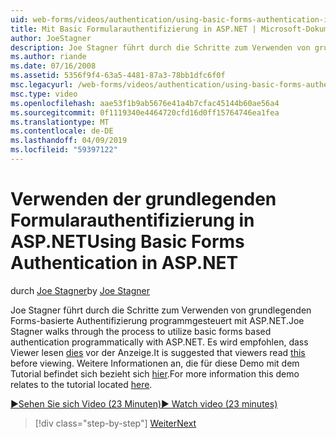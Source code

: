 ```yaml
---
uid: web-forms/videos/authentication/using-basic-forms-authentication-in-aspnet
title: Mit Basic Formularauthentifizierung in ASP.NET | Microsoft-Dokumentation
author: JoeStagner
description: Joe Stagner führt durch die Schritte zum Verwenden von grundlegenden Forms-basierte Authentifizierung programmgesteuert mit ASP.NET. Es wird empfohlen, dass Viewer dieser Vorbereitung gelesen...
ms.author: riande
ms.date: 07/16/2008
ms.assetid: 5356f9f4-63a5-4481-87a3-78bb1dfc6f0f
msc.legacyurl: /web-forms/videos/authentication/using-basic-forms-authentication-in-aspnet
msc.type: video
ms.openlocfilehash: aae53f1b9ab5676e41a4b7cfac45144b60ae56a4
ms.sourcegitcommit: 0f1119340e4464720cfd16d0ff15764746ea1fea
ms.translationtype: MT
ms.contentlocale: de-DE
ms.lasthandoff: 04/09/2019
ms.locfileid: "59397122"
---
```

# <a name="using-basic-forms-authentication-in-aspnet"></a><span data-ttu-id="ab0e1-104">Verwenden der grundlegenden Formularauthentifizierung in ASP.NET</span><span class="sxs-lookup"><span data-stu-id="ab0e1-104">Using Basic Forms Authentication in ASP.NET</span></span>

<span data-ttu-id="ab0e1-105">durch [Joe Stagner](https://github.com/JoeStagner)</span><span class="sxs-lookup"><span data-stu-id="ab0e1-105">by [Joe Stagner](https://github.com/JoeStagner)</span></span>

<span data-ttu-id="ab0e1-106">Joe Stagner führt durch die Schritte zum Verwenden von grundlegenden Forms-basierte Authentifizierung programmgesteuert mit ASP.NET.</span><span class="sxs-lookup"><span data-stu-id="ab0e1-106">Joe Stagner walks through the process to utilize basic forms based authentication programmatically with ASP.NET.</span></span> <span data-ttu-id="ab0e1-107">Es wird empfohlen, dass Viewer lesen [dies](../../overview/older-versions-security/introduction/security-basics-and-asp-net-support-vb.md) vor der Anzeige.</span><span class="sxs-lookup"><span data-stu-id="ab0e1-107">It is suggested that viewers read [this](../../overview/older-versions-security/introduction/security-basics-and-asp-net-support-vb.md) before viewing.</span></span> <span data-ttu-id="ab0e1-108">Weitere Informationen an, die für diese Demo mit dem Tutorial befindet sich bezieht sich [hier](../../overview/older-versions-security/introduction/an-overview-of-forms-authentication-vb.md).</span><span class="sxs-lookup"><span data-stu-id="ab0e1-108">For more information this demo relates to the tutorial located [here](../../overview/older-versions-security/introduction/an-overview-of-forms-authentication-vb.md).</span></span>

[<span data-ttu-id="ab0e1-109">&#9654;Sehen Sie sich Video (23 Minuten)</span><span class="sxs-lookup"><span data-stu-id="ab0e1-109">&#9654; Watch video (23 minutes)</span></span>](https://channel9.msdn.com/Blogs/ASP-NET-Site-Videos/using-basic-forms-authentication-in-aspnet)

> [!div class="step-by-step"]
> [<span data-ttu-id="ab0e1-110">Weiter</span><span class="sxs-lookup"><span data-stu-id="ab0e1-110">Next</span></span>](how-to-change-the-forms-authentication-properties.md)
